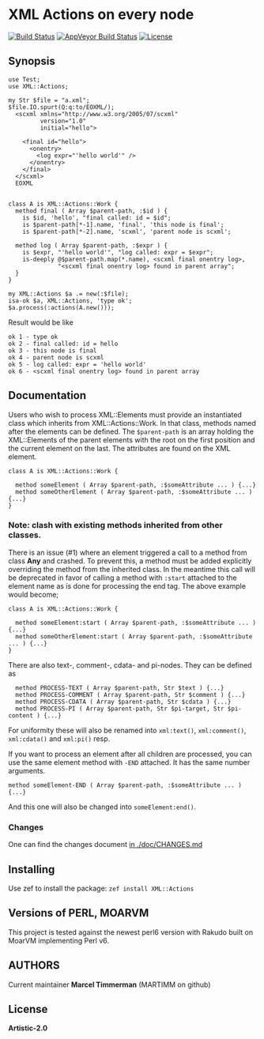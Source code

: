 # XML Actions on every node

[![Build Status](https://travis-ci.org/MARTIMM/XmlActions.svg?branch=master)](https://travis-ci.org/MARTIMM/XmlActions) [![AppVeyor Build Status](https://ci.appveyor.com/api/projects/status/6yaqqq9lgbq6nqot?svg=true&branch=master&passingText=Windows%20-%20OK&failingText=Windows%20-%20FAIL&pendingText=Windows%20-%20pending)](https://ci.appveyor.com/project/MARTIMM/XmlActions/branch/master) [![License](http://martimm.github.io/label/License-label.svg)](http://www.perlfoundation.org/artistic_license_2_0)

## Synopsis
```
use Test;
use XML::Actions;

my Str $file = "a.xml";
$file.IO.spurt(Q:q:to/EOXML/);
  <scxml xmlns="http://www.w3.org/2005/07/scxml"
         version="1.0"
         initial="hello">

    <final id="hello">
      <onentry>
        <log expr="'hello world'" />
      </onentry>
    </final>
  </scxml>
  EOXML


class A is XML::Actions::Work {
  method final ( Array $parent-path, :$id ) {
    is $id, 'hello', "final called: id = $id";
    is $parent-path[*-1].name, 'final', 'this node is final';
    is $parent-path[*-2].name, 'scxml', 'parent node is scxml';

  method log ( Array $parent-path, :$expr ) {
    is $expr, "'hello world'", "log called: expr = $expr";
    is-deeply @$parent-path.map(*.name), <scxml final onentry log>,
              "<scxml final onentry log> found in parent array";
  }
}

my XML::Actions $a .= new(:$file);
isa-ok $a, XML::Actions, 'type ok';
$a.process(:actions(A.new()));

```
Result would be like
```
ok 1 - type ok
ok 2 - final called: id = hello
ok 3 - this node is final
ok 4 - parent node is scxml
ok 5 - log called: expr = 'hello world'
ok 6 - <scxml final onentry log> found in parent array
```

## Documentation

Users who wish to process XML::Elements must provide an instantiated class which inherits from XML::Actions::Work. In that class, methods named after the elements can be defined. The `$parent-path` is an array holding the XML::Elements of the parent elements with the root on the first position and the current element on the last. The attributes are found on the XML element.
```
class A is XML::Actions::Work {

  method someElement ( Array $parent-path, :$someAttribute ... ) {...}
  method someOtherElement ( Array $parent-path, :$someAttribute ... ) {...}
}
```

### Note: clash with existing methods inherited from other classes.
There is an issue (#1) where an element triggered a call to a method from class **Any** and crashed. To prevent this, a method must be added explicitly overriding the method from the inherited class. In the meantime this call will be deprecated in favor of calling a method with `:start` attached to the element name as is done for processing the end tag. The above example would become;
```
class A is XML::Actions::Work {

  method someElement:start ( Array $parent-path, :$someAttribute ... ) {...}
  method someOtherElement:start ( Array $parent-path, :$someAttribute ... ) {...}
}
```

There are also text-, comment-, cdata- and pi-nodes. They can be defined as
```
  method PROCESS-TEXT ( Array $parent-path, Str $text ) {...}
  method PROCESS-COMMENT ( Array $parent-path, Str $comment ) {...}
  method PROCESS-CDATA ( Array $parent-path, Str $cdata ) {...}
  method PROCESS-PI ( Array $parent-path, Str $pi-target, Str $pi-content ) {...}
```
For uniformity these will also be renamed into `xml:text()`, `xml:comment()`, `xml:cdata()` and `xml:pi()` resp.

If you want to process an element after all children are processed, you can use the same element method with `-END` attached. It has the same number arguments.
  ```
  method someElement-END ( Array $parent-path, :$someAttribute ... ) {...}
  ```
And this one will also be changed into `someElement:end()`.

### Changes
One can find the changes document [in ./doc/CHANGES.md][release]

## Installing
Use zef to install the package: `zef install XML::Actions`

## Versions of PERL, MOARVM
This project is tested against the newest perl6 version with Rakudo built on MoarVM implementing Perl v6.

## AUTHORS
Current maintainer **Marcel Timmerman** (MARTIMM on github)

## License
**Artistic-2.0**

<!---- [refs] ----------------------------------------------------------------->
[release]: https://github.com/MARTIMM/XmlActions/blob/master/doc/CHANGES.md
